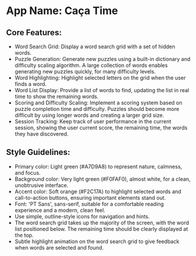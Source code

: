 # **App Name**: Caça Time

## Core Features:

- Word Search Grid: Display a word search grid with a set of hidden words.
- Puzzle Generation: Generate new puzzles using a built-in dictionary and difficulty scaling algorithm. A large collection of words enables generating new puzzles quickly, for many difficulty levels.
- Word Highlighting: Highlight selected letters on the grid when the user finds a word.
- Word List Display: Provide a list of words to find, updating the list in real time to show the remaining words.
- Scoring and Difficulty Scaling: Implement a scoring system based on puzzle completion time and difficulty. Puzzles should become more difficult by using longer words and creating a larger grid size.
- Session Tracking: Keep track of user performance in the current session, showing the user current score, the remaining time, the words they have discovered.

## Style Guidelines:

- Primary color: Light green (#A7D9A8) to represent nature, calmness, and focus.
- Background color: Very light green (#F0FAF0), almost white, for a clean, unobtrusive interface.
- Accent color: Soft orange (#F2C17A) to highlight selected words and call-to-action buttons, ensuring important elements stand out.
- Font: 'PT Sans', sans-serif, suitable for a comfortable reading experience and a modern, clean feel.
- Use simple, outline-style icons for navigation and hints.
- The word search grid takes up the majority of the screen, with the word list positioned below. The remaining time should be clearly displayed at the top.
- Subtle highlight animation on the word search grid to give feedback when words are selected and found.